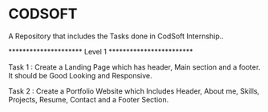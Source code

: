 # CODSOFT
A Repository that includes the Tasks done in CodSoft Internship..


********************* Level 1 ************************ 

Task 1 : Create a Landing Page which has header, Main section and a footer. It should be Good Looking and Responsive.

Task 2 : Create a Portfolio Website which Includes Header, About me, Skills, Projects, Resume, Contact and a Footer Section.
